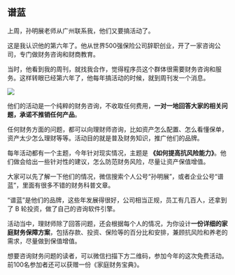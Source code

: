 ## 谱蓝

上周，孙明展老师从广州联系我，他们又要搞活动了。

这是我认识他的第六年了。他从世界500强保险公司辞职创业，开了一家咨询公司，专门做财务咨询和财商教育。

当时，他看到我的周刊，就找我合作，觉得程序员这个群体很需要财务咨询和服务。这样转眼已经第六年了，他每年搞活动的时候，就到周刊发一个消息。

![](https://www.wangbase.com/blogimg/asset/201908/bg2019081302.jpg)

他们的活动是一个纯粹的财务咨询，不收取任何费用，**一对一地回答大家的相关问题，承诺不推销任何产品**。

任何财务方面的问题，都可以向理财师咨询，比如资产怎么配置、怎么看懂保单，资产太少怎么理财等等。活动目的就是普及财务知识，推广他们的品牌。

每年活动都有一个主题，今年针对现实情况，主题是 **《如何提高抗风险能力》**。他们做会给出一些针对性的建议，怎么防范财务风险，尽量让资产保值增值。

大家可以先了解一下他们的情况，微信搜索个人公号“孙明展”，或者企业公号“谱蓝”，里面有很多不错的财务科普文章。

“谱蓝”是他们的品牌，这些年发展得很好，公司相当正规，员工有几百人，还拿到了 B 轮投资，做了自己的咨询软件引擎。

活动当中，理财师除了回答问题，还会根据每个人的情况，为你设计**一份详细的家庭财务保障方案**，包括存款、投资、保险等的百分比和安排，兼顾抗风险和养老的需求，尽量做到保值增值。

想要咨询财务问题的读者，可以微信扫描下方二维码，参加今年的这次免费活动。前100名参加者还可以获赠一份《家庭财务宝典》。